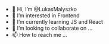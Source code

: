 - 👋 Hi, I’m @LukasMalyszko
- 👀 I’m interested in Frontend
- 🌱 I’m currently learning JS and React
- 💞️ I’m looking to collaborate on ...
- 📫 How to reach me ...

<!---
LukasMalyszko/LukasMalyszko is a ✨ special ✨ repository because its `README.md` (this file) appears on your GitHub profile.
You can click the Preview link to take a look at your changes.
--->
